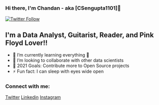 ### Hi there, I'm Chandan - aka [CSengupta1101]👋

[![Twitter Follow](https://img.shields.io/twitter/follow/CSengupta1101?color=1DA1F2&logo=twitter&style=for-the-badge)](https://twitter.com/intent/follow?original_referer=https%3A%2F%2Fgithub.com%2FCSengupta1101&screen_name=CSengupta1101)

## I'm a Data Analyst, Guitarist, Reader, and Pink Floyd Lover!!

- 🌱 I’m currently learning everything 🤣
- 👯 I’m looking to collaborate with other data scientists
- 🥅 2021 Goals: Contribute more to Open Source projects
- ⚡ Fun fact: I can sleep with eyes wide open

### Connect with me:
[Twitter]
[Linkedin]
[Instagram]

[twitter]: https://twitter.com/CSengupta1101
[instagram]: https://www.instagram.com/joy_110188/
[linkedin]: https://www.linkedin.com/in/chandan-sengupta/
